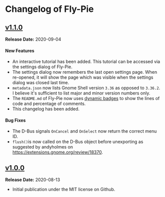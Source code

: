 # Changelog of Fly-Pie

## [v1.1.0](https://github.com/cosmoscout/cosmoscout-vr/releases/tag/v1.0.0)

**Release Date:** 2020-09-04

#### New Features

* An interactive tutorial has been added. This tutorial can be accessed via the settings dialog of Fly-Pie.
* The settings dialog now remembers the last open settings page. When re-opened, it will show the page which was visible when the settings dialog was closed last time.
* `metadata.json` now lists Gnome Shell version `3.36` as opposed to `3.36.2`. I believe it's sufficient to list major and minor version numbers only.
* The `README.md` of Fly-Pie now uses [dynamic badges](https://schneegans.github.io/tutorials/2020/08/16/badges) to show the lines of code and percentage of comments.
* This changelog has been added.

#### Bug Fixes

* The D-Bus signals `OnCancel` and `OnSelect` now return the correct menu ID.
* `flush()`is now called on the D-Bus object before unexporting as suggested by andyholmes on https://extensions.gnome.org/review/18370.

## [v1.0.0](https://github.com/schneegans/fly-pie/releases/tag/v1.0.0)

**Release Date:** 2020-08-13

* Initial publication under the MIT license on Github.
